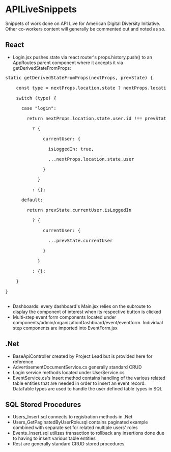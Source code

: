 # APILiveSnippets
Snippets of work done on API Live for American Digital Diversity Initiative. Other co-workers content will generally be commented out and noted as so.

## React
- Login.jsx pushes state via react router's props.history.push() to an AppRoutes parent component where it accepts it via getDerivedStateFromProps:<br />
<pre>
static getDerivedStateFromProps(nextProps, prevState) {<br />
    const type = nextProps.location.state ? nextProps.location.state.type : "";<br />
    switch (type) {<br />
      case "login":<br />
        return nextProps.location.state.user.id !== prevState.currentUser.id<br />
          ? {<br />
              currentUser: {<br />
                isLoggedIn: true,<br />
                ...nextProps.location.state.user<br />
              }<br />
            }<br />
          : {};<br />
      default:<br />
        return prevState.currentUser.isLoggedIn<br />
          ? {<br />
              currentUser: {<br />
                ...prevState.currentUser<br />
              }<br />
            }<br />
          : {};<br />
    }<br />
}<br />
</pre>
- Dashboards: every dashboard's Main.jsx relies on the subroute to display the component of interest when its respective button is clicked
- Multi-step event form components located under components/admin/organizationDashboard/event/eventform. Individual step components are imported into EventForm.jsx

## .Net
- BaseApiController created by Project Lead but is provided here for reference
- AdvertisementDocumentService.cs generally standard CRUD
- Login service methods located under UserService.cs
- EventService.cs's Insert method contains handling of the various related table entities that are needed in order to insert an event record. DataTable types are used to handle the user defined table types in SQL

## SQL Stored Procedures
- Users_Insert.sql connects to registration methods in .Net
- Users_GetPaginatedByUserRole.sql contains paginated example combined with separate set for related multiple users' roles
- Events_Insert.sql utilizes transaction to rollback any insertions done due to having to insert various table entities
- Rest are generally standard CRUD stored procedures 
